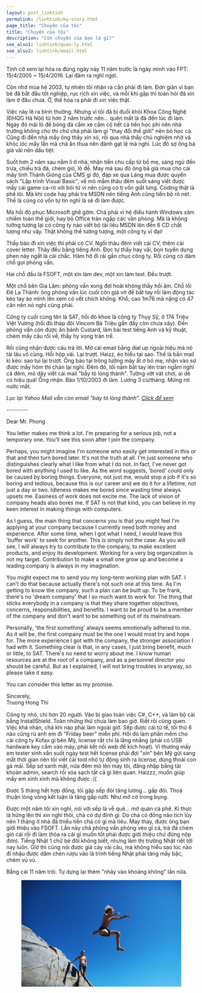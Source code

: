 ```yaml
---
layout: post_linhtinh
permalink: /linhtinh/my-story.html
page_title: "Chuyện của tôi"
title: "Chuyện của tôi"
description: "Còn chuyện của bạn là gì?"
see_also1: linhtinh/quan-ly.html
see_also2: linhtinh/email.html
---
```

Tình cờ xem lại hóa ra đúng ngày này 11 năm trước là ngày mình vào FPT: 15/4/2005 ~ 15/4/2016. Lại đâm ra nghĩ ngợi.

Còn nhớ mùa hè 2003, tự nhiên tôi nhận ra cần phải đi làm. Đơn giản vì bạn bè đã bắt đầu tốt nghiệp, rục rịch xin việc, và mỗi khi gặp thì toàn hỏi đã xin làm ở đâu chưa. Ờ, thế hóa ra phải đi xin việc thật.

Việc này lẽ ra bình thường. Nhưng vì tôi đã bị đuổi khỏi Khoa Công Nghệ (ĐHQG Hà Nội) từ hơn 2 năm trước nên... quên mất là đã đến lúc đi làm. Ngày đó mãi lô đề bóng đá cắm xe cắm cộ hết cả tiền học phí nên nhà trường không cho thi chứ chả phải làm gì "thay đổi thế giới" nên bỏ học cả. Cũng đi đến nhà mấy ông thầy xin xỏ, rồi qua nhà thầy chủ nghiệm nhờ vả khóc lóc mấy lần mà chả ăn thua nên đành gạt lệ mà nghỉ. Lúc đó sợ ông bà già vãi nên dấu tiệt.

Suốt hơn 2 năm sau nằm lì ở nhà, nhận tiền chu cấp từ bố mẹ, sáng ngủ đến trưa, chiều trà đá, chém gió, lô đề. May mà sau đó ông bà già mua cho cái máy tính Thánh Gióng của CMS gì đó, đạp xe qua Láng mua được quyển sách "Lập trình Visual Basic", về mò mẫm thâu đêm suốt sáng viết được mấy cái game ca-rô với bói tử vi nên cũng có tí vốn giắt lưng. Coding thật là phê lòi. Mà khi code hay phải tra MSDN nên tiếng Anh cũng tiến bộ rõ nét. Thế là cũng có vốn tự tin nghĩ là sẽ đi làm được.

Mà hồi đó phục Microsoft ghê gớm. Chả phải vì hệ điều hành Windows xâm chiếm toàn thế giới, hay bộ Office tràn ngập các văn phòng. Mà là không tưởng tượng lại có công ty nào viết bộ tài liệu MSDN lên đến 6 CD chất lượng như vậy. Thật không thể tưởng tượng, một công ty vĩ đại!

Thấy bảo đi xin việc thì phải có CV. Ngồi thâu đêm viết cái CV, thêm cái cover letter. Thảy đều bằng tiếng Anh. Đọc tự thấy hay vãi, bọn tuyển dụng phen này ngất là cái chắc. Hăm hở đi rải gần chục công ty. Rồi cũng có dăm chỗ gọi phỏng vấn.

Hai chỗ đầu là FSOFT, một xin làm dev, một xin làm test. Đều trượt.

Một chỗ bên Gia Lâm: phỏng vấn xong đợi hoài không thấy hồi âm. Chỗ lối Đê La Thành: ông phỏng vấn lúc cuối còn giả vờ để bắt tay rồi làm động tác kéo tay áo mình lên xem có vết chích không. Khổ, cao 1m76 mà nặng có 47 cân nên nó nghi cũng phải.

Công ty cuối cùng tên là SAT, hồi đó khoe là công ty Thụy Sỹ, ở 174 Triệu Việt Vương (hồi đó tháp đôi Vincom Bà Triệu gần đấy còn chưa xây). Đến phỏng vấn còn được ăn bánh Custard, làm bài test tiếng Anh và kỹ thuật, chém mấy câu rồi về, thấy hy vọng tràn trề.

Rồi cũng nhận được câu trả lời. Mở cái email bằng dial up ngoài hiệu mà nó tải lâu vô cùng. Hồi hộp vãi. Lại trượt. Haizz, éo hiểu tại sao. Thế là bắn mail kì kèo: sao tui lại trượt. Ổng bảo tại trông tướng mày ất ơ bỏ mẹ, nhận vào sợ được mấy hôm thì chán lại nghỉ. Đêm đó, tôi nằm bắt tay lên trán ngẫm nghĩ cả đêm, mò dậy viết cái mail "bầy tỏ lòng thành". Tưởng vớt vát chơi, ai dè có hiệu quả! Ổng nhận. Bảo 1/10/2003 đi làm. Lương 3 củ/tháng. Mừng rơi nước mắt.

<div class="note-light-blue" style="margin-bottom:15px">

<div><i>Lục lại Yahoo Mail vẫn còn email "bày tỏ lòng thành". <a href="#" onclick="$('#email_sat').slideDown();$(this).hide();return false">Click để xem <i class="icon  icon-chevron-down"></i></a></i></div>

<div id="email_sat" class="hide">
<p>---------</p>
<p>Dear Mr. Phong</p>

<p>You letter makes me think a lot. I'm preparing for a serious job, not a temporary one. You'll see this soon after I join the company.</p>

<p>Perhaps, you might imagine I'm someone who easily get interested in this or that and then turn bored later. It's not the truth at all. I'm just someone who distinguishes clearly what I like from what I do not. In fact, I've never got bored with anything I used to like. As the word suggests, 'bored' could only be caused by boring things. Everyone, not just me, would stop a job if it's so boring and tedious, because this is our career and we do it for a lifetime, not just a day or two. Idleness makes me bored since wasting time always upsets me. Easiness of work does not excite me. The lack of vision of company heads also bores me. If SAT is not that kind, you can believe in my keen interest in making things with computers.</p>

<p>As I guess, the main thing that concerns you is that you might feel I'm applying at your company because I currently need both money and experience. After some time, when I got what I need, I would leave this 'buffer work' to seek for another. This is simply not the case. As you will see, I will always try to contribute to the company, to make excellent products, and enjoy its development. Working for a very big organization is not my target. Contribution to make a small one grow up and become a leading company is always in my imagination.</p>

<p>You might expect me to send you my long-term working plan with SAT. I can't do that because actually there's not such one at this time. As I'm getting to know the company, such a plan can be built up. To be frank, there's no 'dream company' that I so much want to work for. The thing that sticks everybody in a company is that they share together objectives, concerns, responsibilities, and benefits. I want to be proud to be a member of the company and don't want to be something out of its mainstream.</p>

<p>Personally, 'the first something' always seems emotionally adhered to me. As it will be, the first company must be the one I would most try and hope for. The more experience I got with the company, the stronger association I had with it. Something clear is that, in any cases, I just bring benefit, much or little, to SAT. There's no need to worry about me. I know human resources are at the root of a company, and as a personnel director you should be careful. But as I explained, I will not bring troubles in anyway, so please take it easy.</p>

<p>You can consider this letter as my promise.</p>

<p>Sincerely,<br/> 
Truong Hong Thi</p>
</div>
</div>

Công ty nhỏ, chỉ hơn 20 người. Vào bị giao toàn việc C#, C++, và làm bộ cài bằng InstallShield. Toàn những thứ chưa làm bao giờ. Riết rôi cũng quen. Việc khá nhàn, chả khi nào phải làm ngoài giờ. Sếp được cái tử tế, tối thứ 6 nào cũng rủ anh em đi "Friday beer" miễn phí. Hồi đó làm phần mềm cho cái công ty Kofax gì bên Mỹ, license rất chi là lằng nhằng (phải có USB hardware key cắm vào máy, phải kết nối web để kích hoạt). Vì thương mấy em tester xinh xắn suốt ngày test hết license phải đợi "xin" bên Mỹ gửi sang mất thời gian nên tôi viết cái tool nhỏ tự động sinh ra license, dùng thoải con gà mái. Sếp sợ xanh mặt, nửa đêm mò lên máy tôi, đăng nhập bằng tài khoản admin, search rồi xóa sạch tất cả gì liên quan. Haizzz, muốn giúp mấy em xinh xinh mà không được :((

Được 5 tháng hết hợp đồng, tôi gặp sếp đòi tăng lương... gấp đôi. Thoả thuận lòng vòng kết luận là tăng gấp rưỡi. Như mở cờ trong bụng.

Được một năm tôi xin nghỉ, nói với sếp là về quê... mở quán cà phê. Kì thực là hứng lên thì xin nghỉ thôi, chả có dự định gì. Do chả có đồng nào tích lũy nên 1 tháng ở nhà đã thiếu tiền chả có gì mà tiêu. May thay, được ông bạn giới thiệu vào FSOFT. Lần này chả phỏng vấn phỏng véo gì cả, trà đá chém gió cái rồi đi làm (hóa ra cái gì muốn tốt phải được giới thiệu chứ đừng nộp đơn). Tiếng Nhật 1 chữ bẻ đôi không biết, nhưng làm thị trường Nhật riết tới nay luôn. Giờ thì cũng nói được giả cày vài câu, mà không hiểu sao lúc nào đi nhậu được dăm chén rượu vào là trình tiếng Nhật phải tăng mấy bậc, chém vù vù.

Bẵng cái 11 năm trôi. Tự dựng lại thèm "nhảy vào khoảng không" lần nữa.

<figure>
  <div class="img-container" data-origin="Nanaki on Flickr">
  <img src="/media/jump_600.jpg" alt="Nhảy vào khoảng không"></img>
  </div>
</figure>

